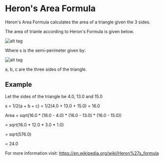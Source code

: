 # Heron's Area Formula

Heron's Area Formula calculates the area of a triangle given the 3 sides. 

The area of trianle according to Heron's Formula is given below. 

![alt tag](https://wikimedia.org/api/rest_v1/media/math/render/svg/d138044bb9ed870dd9dc5c7c8a3c07ab1db1705d "Heron's Formula")

Where s is the semi-perimeter given by:

![alt tag](https://wikimedia.org/api/rest_v1/media/math/render/svg/08ed8a6e351198e0c4ca8d71fa2e2bc4171e9439 "semi-perimeter")

a, b, c are the three sides of the triangle.

## Example

Let the sides of the triangle be 4.0, 13.0 and 15.0 

s = 1/2(a + b + c) = 1/2(4.0 + 13.0 + 15.0) = 16.0

Area = sqrt(16.0 * (16.0 - 4.0) * (16.0 - 13.0) * (16.0 - 15.0))

  = sqrt(16.0 * 12.0 * 3.0 * 1.0)
  
  = sqrt(576.0)
  
  = 24.0
  
  For more information visit: https://en.wikipedia.org/wiki/Heron%27s_formula
